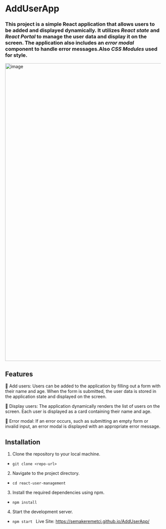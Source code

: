 # AddUserApp
### This project is a simple React application that allows users to be added and displayed dynamically. It utilizes ***React state*** and ***React Portal*** to manage the user data and display it on the screen. The application also includes an ***error modal*** component to handle error messages.Also ***CSS Modules*** used for style.
<img width="959" alt="image" src="https://github.com/semakeremetci/AddUserApp/assets/89296753/7b02ba26-a454-4f65-bea9-3e2e933af270">

## Features
🌱 Add users: Users can be added to the application by filling out a form with their name and age. When the form is submitted, the user data is stored in the application state and displayed on the screen.

🌱 Display users: The application dynamically renders the list of users on the screen. Each user is displayed as a card containing their name and age.

🌱 Error modal: If an error occurs, such as submitting an empty form or invalid input, an error modal is displayed with an appropriate error message.

## Installation
1. Clone the repository to your local machine.
- `git clone <repo-url>
`
2. Navigate to the project directory.
- `cd react-user-management
`
3. Install the required dependencies using npm.
- `npm install
`
4. Start the development server.
- `npm start
`
Live Site: https://semakeremetci.github.io/AddUserApp/
